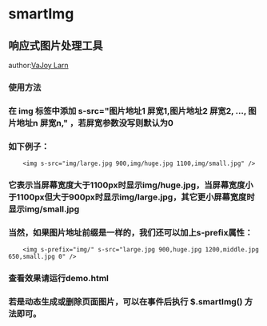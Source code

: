 smartImg
=======
响应式图片处理工具
------
author:[VaJoy Larn](http://www.cnblogs.com/vajoy/)<br />
### 使用方法
### 在 img 标签中添加 s-src="图片地址1 屏宽1,图片地址2 屏宽2, ..., 图片地址n 屏宽n," ，若屏宽参数没写则默认为0
### 如下例子：
		<img s-src="img/large.jpg 900,img/huge.jpg 1100,img/small.jpg" />
### 它表示当屏幕宽度大于1100px时显示img/huge.jpg，当屏幕宽度小于1100px但大于900px时显示img/large.jpg，其它更小屏幕宽度时显示img/small.jpg
### 当然，如果图片地址前缀是一样的，我们还可以加上s-prefix属性：
		<img s-prefix="img/" s-src="large.jpg 900,huge.jpg 1200,middle.jpg 650,small.jpg 0" />
### 查看效果请运行demo.html
### 若是动态生成或删除页面图片，可以在事件后执行 $.smartImg() 方法即可。